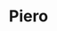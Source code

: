 ---
title: "Piero"
url: /ciudad-autonoma-de-buenos-aires/piero-avenida-del-libertador/
shop: Betten
---
